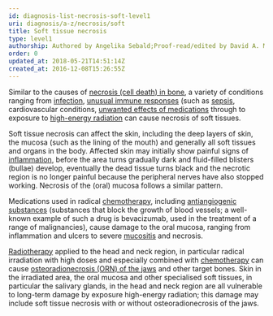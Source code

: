 ```yaml
---
id: diagnosis-list-necrosis-soft-level1
uri: diagnosis/a-z/necrosis/soft
title: Soft tissue necrosis
type: level1
authorship: Authored by Angelika Sebald;Proof-read/edited by David A. Mitchell
order: 0
updated_at: 2018-05-21T14:51:14Z
created_at: 2016-12-08T15:26:55Z
---
```


<p>Similar to the causes of <a href="/diagnosis/a-z/necrosis/hard">necrosis (cell death) in bone</a>,
    a variety of conditions ranging from <a href="/diagnosis/a-z/infection">infection</a>,
    <a href="/treatment/other/medication/inflammation/more-info">unusual immune responses</a>    (such as <a href="/diagnosis/a-z/infection/detailed">sepsis</a>,
    cardiovascular conditions, <a href="/treatment/other/medication/delivery/more-info">unwanted effects of medications</a>    through to exposure to <a href="/treatment/radiotherapy">high-energy radiation</a>    can cause necrosis of soft tissues.</p>
<p>Soft tissue necrosis can affect the skin, including the deep
    layers of skin, the mucosa (such as the lining of the mouth)
    and generally all soft tissues and organs in the body. Affected
    skin may initially show painful signs of <a href="/treatment/other/medication/inflammation/more-info">inflammation</a>,
    before the area turns gradually dark and fluid-filled blisters
    (bullae) develop, eventually the dead tissue turns black
    and the necrotic region is no longer painful because the
    peripheral nerves have also stopped working. Necrosis of
    the (oral) mucosa follows a similar pattern.  </p>
<p>Medications used in radical <a href="/treatment/chemotherapy">chemotherapy</a>,
    including <a href="/treatment/other/medication/miscellaneous/antiangiogenic">antiangiogenic substances</a>    (substances that block the growth of blood vessels; a well-known
    example of such a drug is bevacizumab, used in the treatment
    of a range of malignancies), cause damage to the oral mucosa,
    ranging from inflammation and ulcers to severe <a href="/diagnosis/a-z/oral-mucosal-lesion/detailed">mucositis</a>    and necrosis.</p>
<p><a href="/treatment/radiotherapy">Radiotherapy</a> applied
    to the head and neck region, in particular radical irradiation
    with high doses and especially combined with <a href="/treatment/chemotherapy">chemotherapy</a>    can cause <a href="/diagnosis/a-z/necrosis/hard">osteoradionecrosis (ORN) of the jaws</a>    and other target bones. Skin in the irradiated area, the
    oral mucosa and other specialised soft tissues, in particular
    the salivary glands, in the head and neck region are all
    vulnerable to long-term damage by exposure high-energy radiation;
    this damage may include soft tissue necrosis with or without
    osteoradionecrosis of the jaws.</p>
